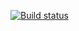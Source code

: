 [![Build status](https://ci.appveyor.com/api/projects/status/9vu58p37nvrcgvi1?svg=true)](https://ci.appveyor.com/project/Daria-chizh/promises)
